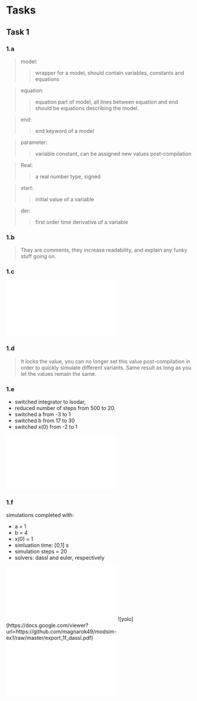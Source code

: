 # Tasks
## Task 1
### 1.a

> model: 
>> wrapper for a model, should contain variables, constants and equations 

> equation: 
>> equation part of model, all lines between equation and end should be equations describing the model.

> end: 
>> end keyword of a model

> parameter:
>> variable constant, can be assigned new values post-compilation

> Real: 
>> a real number type, signed

> start: 
>> initial value of a variable

> der: 
>>first order time derivative of a variable

### 1.b

> They are comments, they increase readability, and explain any funky stuff going on.

### 1.c

<embed src="export_1c.pdf" type="application/pdf"/>

### 1.d

> It locks the value, you can no longer set this value post-compilation in order to quickly simulate different variants. Same result as long as you let the values remain the same.

### 1.e
+ switched integrator to lsodar, 
+ reduced number of steps from 500 to 20.
+ switched a from -3 to 1
+ switched b from 17 to 30
+ switched x(0) from -2 to 1

<embed src="export_1e.pdf" type="application/pdf"/>

### 1.f

simulations completed with:
+ a = 1
+ b = 4
+ x(0) = 1
+ simluation time: [0,1] s
+ simulation steps = 20
+ solvers: dassl and euler, respectively

<embed src="export_1f_dassl.pdf" type="application/pdf"/>
![yolo](https://docs.google.com/viewer?url=https://github.com/magnarok49/modsim-ex1/raw/master/export_1f_dassl.pdf)

<embed src="export_1f_euler.pdf" type="application/pdf"/>